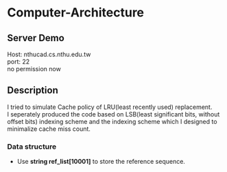 # Computer-Architecture
## Server Demo
Host: nthucad.cs.nthu.edu.tw  
port: 22  
no permission now

## Description
I tried to simulate Cache policy of LRU(least recently used) replacement.  
I seperately produced the code based on LSB(least significant bits, without offset bits) indexing scheme and the indexing scheme which I designed to minimalize cache miss count.

### Data structure
* Use **string ref_list[10001]** to store the reference sequence. 
